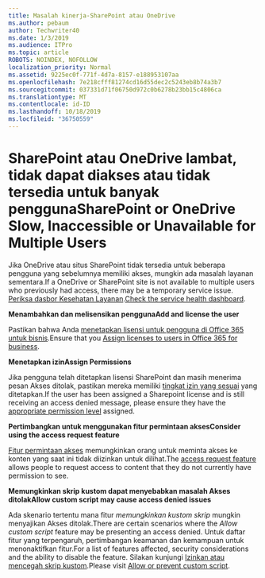 ```yaml
---
title: Masalah kinerja-SharePoint atau OneDrive
ms.author: pebaum
author: Techwriter40
ms.date: 1/3/2019
ms.audience: ITPro
ms.topic: article
ROBOTS: NOINDEX, NOFOLLOW
localization_priority: Normal
ms.assetid: 9225ec0f-771f-4d7a-8157-e188953107aa
ms.openlocfilehash: 7e218cfff81274cd16d55dec2c5243eb8b74a3b7
ms.sourcegitcommit: 037331d71f06750d972c0b6278b23bb15c4806ca
ms.translationtype: MT
ms.contentlocale: id-ID
ms.lasthandoff: 10/18/2019
ms.locfileid: "36750559"
---
```

# <a name="sharepoint-or-onedrive-slow-inaccessible-or-unavailable-for-multiple-users"></a><span data-ttu-id="0e104-102">SharePoint atau OneDrive lambat, tidak dapat diakses atau tidak tersedia untuk banyak pengguna</span><span class="sxs-lookup"><span data-stu-id="0e104-102">SharePoint or OneDrive Slow, Inaccessible or Unavailable for Multiple Users</span></span>

<span data-ttu-id="0e104-103">Jika OneDrive atau situs SharePoint tidak tersedia untuk beberapa pengguna yang sebelumnya memiliki akses, mungkin ada masalah layanan sementara.</span><span class="sxs-lookup"><span data-stu-id="0e104-103">If a OneDrive or SharePoint site is not available to multiple users who previously had access, there may be a temporary service issue.</span></span> <span data-ttu-id="0e104-104">[Periksa dasbor Kesehatan Layanan](https://portal.office.com/adminportal/home#/servicehealth).</span><span class="sxs-lookup"><span data-stu-id="0e104-104">[Check the service health dashboard](https://portal.office.com/adminportal/home#/servicehealth).</span></span>

<span data-ttu-id="0e104-105">**Menambahkan dan melisensikan pengguna**</span><span class="sxs-lookup"><span data-stu-id="0e104-105">**Add and license the user**</span></span>

<span data-ttu-id="0e104-106">Pastikan bahwa Anda [menetapkan lisensi untuk pengguna di Office 365 untuk bisnis](https://docs.microsoft.com/office365/admin/subscriptions-and-billing/assign-licenses-to-users?view=o365-worldwide&amp;tabs=One).</span><span class="sxs-lookup"><span data-stu-id="0e104-106">Ensure that you [Assign licenses to users in Office 365 for business](https://docs.microsoft.com/office365/admin/subscriptions-and-billing/assign-licenses-to-users?view=o365-worldwide&amp;tabs=One).</span></span>


<span data-ttu-id="0e104-107">**Menetapkan izin**</span><span class="sxs-lookup"><span data-stu-id="0e104-107">**Assign Permissions**</span></span>

<span data-ttu-id="0e104-108">Jika pengguna telah ditetapkan lisensi SharePoint dan masih menerima pesan Akses ditolak, pastikan mereka memiliki [tingkat izin yang sesuai](https://docs.microsoft.com/sharepoint/understanding-permission-levels) yang ditetapkan.</span><span class="sxs-lookup"><span data-stu-id="0e104-108">If the user has been assigned a Sharepoint license and is still receiving an access denied message, please ensure they have the [appropriate permission level](https://docs.microsoft.com/sharepoint/understanding-permission-levels) assigned.</span></span>

<span data-ttu-id="0e104-109">**Pertimbangkan untuk menggunakan fitur permintaan akses**</span><span class="sxs-lookup"><span data-stu-id="0e104-109">**Consider using the access request feature**</span></span>

<span data-ttu-id="0e104-110">[Fitur permintaan akses](https://support.office.com/article/Set-up-and-manage-access-requests-94B26E0B-2822-49D4-929A-8455698654B3) memungkinkan orang untuk meminta akses ke konten yang saat ini tidak diizinkan untuk dilihat.</span><span class="sxs-lookup"><span data-stu-id="0e104-110">The [access request feature](https://support.office.com/article/Set-up-and-manage-access-requests-94B26E0B-2822-49D4-929A-8455698654B3) allows people to request access to content that they do not currently have permission to see.</span></span>

<span data-ttu-id="0e104-111">**Memungkinkan skrip kustom dapat menyebabkan masalah Akses ditolak**</span><span class="sxs-lookup"><span data-stu-id="0e104-111">**Allow custom script may cause access denied issues**</span></span>

<span data-ttu-id="0e104-112">Ada skenario tertentu mana fitur *memungkinkan kustom skrip* mungkin menyajikan Akses ditolak.</span><span class="sxs-lookup"><span data-stu-id="0e104-112">There are certain scenarios where the *Allow custom script* feature may be presenting an access denied.</span></span> <span data-ttu-id="0e104-113">Untuk daftar fitur yang terpengaruh, pertimbangan keamanan dan kemampuan untuk menonaktifkan fitur.</span><span class="sxs-lookup"><span data-stu-id="0e104-113">For a list of features affected, security considerations and the ability to disable the feature.</span></span> <span data-ttu-id="0e104-114">Silakan kunjungi [Izinkan atau mencegah skrip kustom](https://docs.microsoft.com/sharepoint/allow-or-prevent-custom-script).</span><span class="sxs-lookup"><span data-stu-id="0e104-114">Please visit [Allow or prevent custom script](https://docs.microsoft.com/sharepoint/allow-or-prevent-custom-script).</span></span>

